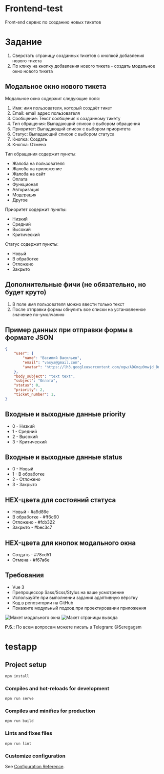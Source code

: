 # Frontend-test

Front-end сервис по созданию новых тикетов

# Задание

1) Сверстать страницу созданных тикетов с кнопкой добавления нового тикета
2) По клику на кнопку добавления нового тикета - создать модальное окно нового тикета

## Модальное окно нового тикета

Модальное окно содержит следующие поля:
1) Имя: имя пользователя, который создаёт тикет
2) Email: email адрес пользователя
3) Сообщение: Текст сообщения к созданному тикету
4) Тип обращения: Выпадающий список с выбором обращения
5) Приоритет: Выпадающий список с выбором приоритета
6) Статус: Выпадающий список с выбором статуса
7) Кнопка: Создать
8) Кнопка: Отмена

Тип обращения содержит пункты: 
* Жалоба на пользователя
* Жалоба на приложение
* Жалоба на сайт
* Оплата
* Функционал
* Авторизация
* Модерация
* Другое

Приоритет содержит пункты:
* Низкий
* Средний
* Высокий
* Критический

Статус содержит пункты:
* Новый
* В обработке
* Отложено
* Закрыто

## Дополнительные фичи (не обязательно, но будет круто)

1) В поле имя пользователя можно ввести только текст
2) После отправки формы обнулить все списки на установленное значение по-умолчанию

## Пример данных при отправки формы в формате JSON
```json
{   
    "user": {
        "name": "Василий Васильев",
        "email": "vasya@gmail.com",
        "avatar": "https://lh3.googleusercontent.com/ogw/ADGmqu9mwjd_DnKM_J5VCm0fPeUuIA1p-MU6rR7Fi0wV=s192-c-mo"
    },
    "body_subject": "text text",
    "subject": "Оплата",
    "status": 0,
    "priority": 2,
    "ticket_number": 1,
}
```

## Входные и выходные данные priority

* 0 - Низкий
* 1 - Средний
* 2 - Высокий
* 3 - Критический

## Входные и выходные данные status

* 0 - Новый
* 1 - В обработке
* 2 - Отложено
* 3 - Закрыто

## HEX-цвета для состояний статуса

* Новый - #a9d86e
* В обработке - #ff6c60
* Отложено - #fcb322
* Закрыто - #bec3c7

## HEX-цвета для кнопок модального окна

* Создать - #78cd51
* Отмена - #f67a6e

## Требования

* Vue 3
* Препроцессор Sass/Scss/Stylus на ваше усмотрение
* Используйте при выполнении задания адаптивную вёрстку
* Код в репозитории на GitHub
* Покажите модульный подход при проектировании приложения

![Макет модального окна](images/modal.jpg)
![Макет страницы вывода](images/view.jpg)

**P.S.:** По всем вопросам можете писать в Telegram: @Seregagsm

# testapp

## Project setup
```
npm install
```

### Compiles and hot-reloads for development
```
npm run serve
```

### Compiles and minifies for production
```
npm run build
```

### Lints and fixes files
```
npm run lint
```

### Customize configuration
See [Configuration Reference](https://cli.vuejs.org/config/).

